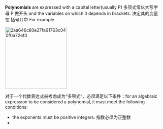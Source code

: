 **Polynomials** are expressed with a capital letter(usually P) 多项式常以大写字母 P 做开头 and the variables on which it depends in brackets. 决定其的变量在 括号`()`中 For example

<img width="200" alt="2aa646c80e27fa61763c040f0a72ef0" src="https://user-images.githubusercontent.com/31954987/232775078-4e1001c5-9514-4242-9c4f-86fd3cd74214.png">

对于一个代数表达式被考虑成为“多项式”，必须满足以下条件：for an algebraic expression to be considered a polynomial, it must meet the following conditions:
- the exponents must be positive integers. 指数必须为正整数
- 


